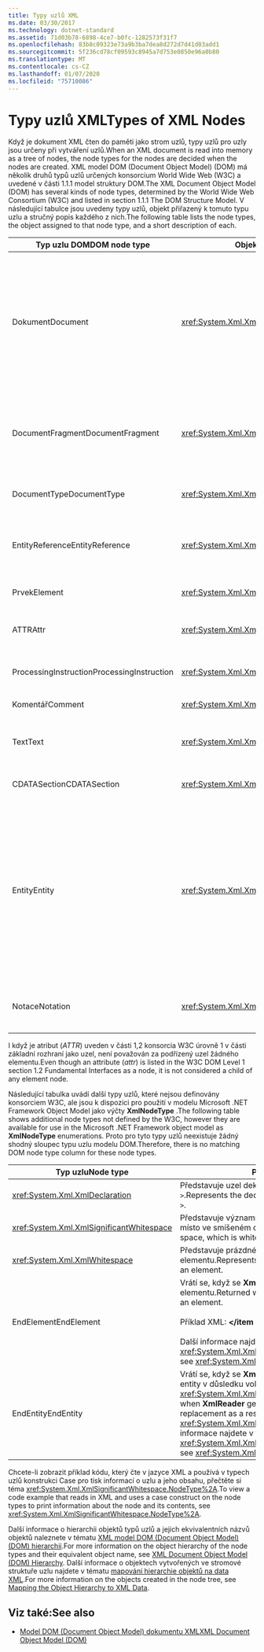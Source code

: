 ```yaml
---
title: Typy uzlů XML
ms.date: 03/30/2017
ms.technology: dotnet-standard
ms.assetid: 71d03b78-6898-4ce7-b0fc-1282573f31f7
ms.openlocfilehash: 83b8c09323e73a9b3ba7dea8d272d7d41d03add1
ms.sourcegitcommit: 5f236cd78cf09593c8945a7d753e0850e96a0b80
ms.translationtype: MT
ms.contentlocale: cs-CZ
ms.lasthandoff: 01/07/2020
ms.locfileid: "75710086"
---
```

# <a name="types-of-xml-nodes"></a><span data-ttu-id="c118d-102">Typy uzlů XML</span><span class="sxs-lookup"><span data-stu-id="c118d-102">Types of XML Nodes</span></span>
<span data-ttu-id="c118d-103">Když je dokument XML čten do paměti jako strom uzlů, typy uzlů pro uzly jsou určeny při vytváření uzlů.</span><span class="sxs-lookup"><span data-stu-id="c118d-103">When an XML document is read into memory as a tree of nodes, the node types for the nodes are decided when the nodes are created.</span></span> <span data-ttu-id="c118d-104">XML model DOM (Document Object Model) (DOM) má několik druhů typů uzlů určených konsorcium World Wide Web (W3C) a uvedené v části 1.1.1 model struktury DOM.</span><span class="sxs-lookup"><span data-stu-id="c118d-104">The XML Document Object Model (DOM) has several kinds of node types, determined by the World Wide Web Consortium (W3C) and listed in section 1.1.1 The DOM Structure Model.</span></span> <span data-ttu-id="c118d-105">V následující tabulce jsou uvedeny typy uzlů, objekt přiřazený k tomuto typu uzlu a stručný popis každého z nich.</span><span class="sxs-lookup"><span data-stu-id="c118d-105">The following table lists the node types, the object assigned to that node type, and a short description of each.</span></span>  
  
|<span data-ttu-id="c118d-106">Typ uzlu DOM</span><span class="sxs-lookup"><span data-stu-id="c118d-106">DOM node type</span></span>|<span data-ttu-id="c118d-107">Objekt</span><span class="sxs-lookup"><span data-stu-id="c118d-107">Object</span></span>|<span data-ttu-id="c118d-108">Popis</span><span class="sxs-lookup"><span data-stu-id="c118d-108">Description</span></span>|  
|-------------------|------------|-----------------|  
|<span data-ttu-id="c118d-109">Dokument</span><span class="sxs-lookup"><span data-stu-id="c118d-109">Document</span></span>|<xref:System.Xml.XmlDocument>|<span data-ttu-id="c118d-110">Kontejner všech uzlů ve stromu</span><span class="sxs-lookup"><span data-stu-id="c118d-110">The container of all the nodes in the tree.</span></span> <span data-ttu-id="c118d-111">Je také označován jako kořenový adresář dokumentu, který není vždy stejný jako kořenový element.</span><span class="sxs-lookup"><span data-stu-id="c118d-111">It is also known as the document root, which is not always the same as the root element.</span></span>|  
|<span data-ttu-id="c118d-112">DocumentFragment</span><span class="sxs-lookup"><span data-stu-id="c118d-112">DocumentFragment</span></span>|<xref:System.Xml.XmlDocumentFragment>|<span data-ttu-id="c118d-113">Dočasný vaku obsahující jeden nebo více uzlů bez stromové struktury.</span><span class="sxs-lookup"><span data-stu-id="c118d-113">A temporary bag containing one or more nodes without any tree structure.</span></span>|  
|<span data-ttu-id="c118d-114">DocumentType</span><span class="sxs-lookup"><span data-stu-id="c118d-114">DocumentType</span></span>|<xref:System.Xml.XmlDocumentType>|<span data-ttu-id="c118d-115">Představuje uzel `<!DOCTYPE…>`.</span><span class="sxs-lookup"><span data-stu-id="c118d-115">Represents the `<!DOCTYPE…>` node.</span></span>|  
|<span data-ttu-id="c118d-116">EntityReference</span><span class="sxs-lookup"><span data-stu-id="c118d-116">EntityReference</span></span>|<xref:System.Xml.XmlEntityReference>|<span data-ttu-id="c118d-117">Představuje nerozbalený textový odkaz na entitu.</span><span class="sxs-lookup"><span data-stu-id="c118d-117">Represents the non-expanded entity reference text.</span></span>|  
|<span data-ttu-id="c118d-118">Prvek</span><span class="sxs-lookup"><span data-stu-id="c118d-118">Element</span></span>|<xref:System.Xml.XmlElement>|<span data-ttu-id="c118d-119">Představuje uzel elementu.</span><span class="sxs-lookup"><span data-stu-id="c118d-119">Represents an element node.</span></span>|  
|<span data-ttu-id="c118d-120">ATTR</span><span class="sxs-lookup"><span data-stu-id="c118d-120">Attr</span></span>|<xref:System.Xml.XmlAttribute>|<span data-ttu-id="c118d-121">Je atributem elementu.</span><span class="sxs-lookup"><span data-stu-id="c118d-121">Is an attribute of an element.</span></span>|  
|<span data-ttu-id="c118d-122">ProcessingInstruction</span><span class="sxs-lookup"><span data-stu-id="c118d-122">ProcessingInstruction</span></span>|<xref:System.Xml.XmlProcessingInstruction>|<span data-ttu-id="c118d-123">Je uzel instrukcí pro zpracování.</span><span class="sxs-lookup"><span data-stu-id="c118d-123">Is a processing instruction node.</span></span>|  
|<span data-ttu-id="c118d-124">Komentář</span><span class="sxs-lookup"><span data-stu-id="c118d-124">Comment</span></span>|<xref:System.Xml.XmlComment>|<span data-ttu-id="c118d-125">Uzel komentáře</span><span class="sxs-lookup"><span data-stu-id="c118d-125">A comment node.</span></span>|  
|<span data-ttu-id="c118d-126">Text</span><span class="sxs-lookup"><span data-stu-id="c118d-126">Text</span></span>|<xref:System.Xml.XmlText>|<span data-ttu-id="c118d-127">Text patřící k elementu nebo atributu</span><span class="sxs-lookup"><span data-stu-id="c118d-127">Text belonging to an element or attribute.</span></span>|  
|<span data-ttu-id="c118d-128">CDATASection</span><span class="sxs-lookup"><span data-stu-id="c118d-128">CDATASection</span></span>|<xref:System.Xml.XmlCDataSection>|<span data-ttu-id="c118d-129">Reprezentuje CDATA.</span><span class="sxs-lookup"><span data-stu-id="c118d-129">Represents CDATA.</span></span>|  
|<span data-ttu-id="c118d-130">Entity</span><span class="sxs-lookup"><span data-stu-id="c118d-130">Entity</span></span>|<xref:System.Xml.XmlEntity>|<span data-ttu-id="c118d-131">Představuje deklarace `<!ENTITY…>` v dokumentu XML, buď z podmnožiny interního typu dokumentu (DTD), nebo z externích definicí a entit parametrů.</span><span class="sxs-lookup"><span data-stu-id="c118d-131">Represents the `<!ENTITY…>` declarations in an XML document, either from an internal document type definition (DTD) subset or from external DTDs and parameter entities.</span></span>|  
|<span data-ttu-id="c118d-132">Notace</span><span class="sxs-lookup"><span data-stu-id="c118d-132">Notation</span></span>|<xref:System.Xml.XmlNotation>|<span data-ttu-id="c118d-133">Představuje notaci deklarovaný v DTD.</span><span class="sxs-lookup"><span data-stu-id="c118d-133">Represents a notation declared in the DTD.</span></span>|  
  
 <span data-ttu-id="c118d-134">I když je atribut (*ATTR*) uveden v části 1,2 konsorcia W3C úrovně 1 v části základní rozhraní jako uzel, není považován za podřízený uzel žádného elementu.</span><span class="sxs-lookup"><span data-stu-id="c118d-134">Even though an attribute (*attr*) is listed in the W3C DOM Level 1 section 1.2 Fundamental Interfaces as a node, it is not considered a child of any element node.</span></span>  
  
 <span data-ttu-id="c118d-135">Následující tabulka uvádí další typy uzlů, které nejsou definovány konsorciem W3C, ale jsou k dispozici pro použití v modelu Microsoft .NET Framework Object Model jako výčty **XmlNodeType** .</span><span class="sxs-lookup"><span data-stu-id="c118d-135">The following table shows additional node types not defined by the W3C, however they are available for use in the Microsoft .NET Framework object model as **XmlNodeType** enumerations.</span></span> <span data-ttu-id="c118d-136">Proto pro tyto typy uzlů neexistuje žádný shodný sloupec typu uzlu modelu DOM.</span><span class="sxs-lookup"><span data-stu-id="c118d-136">Therefore, there is no matching DOM node type column for these node types.</span></span>  
  
|<span data-ttu-id="c118d-137">Typ uzlu</span><span class="sxs-lookup"><span data-stu-id="c118d-137">Node type</span></span>|<span data-ttu-id="c118d-138">Popis</span><span class="sxs-lookup"><span data-stu-id="c118d-138">Description</span></span>|  
|---------------|-----------------|  
|<xref:System.Xml.XmlDeclaration>|<span data-ttu-id="c118d-139">Představuje uzel deklarace `<?xml version="1.0"…>`.</span><span class="sxs-lookup"><span data-stu-id="c118d-139">Represents the declaration node `<?xml version="1.0"…>`.</span></span>|  
|<xref:System.Xml.XmlSignificantWhitespace>|<span data-ttu-id="c118d-140">Představuje významné prázdné znaky, což je prázdné místo ve smíšeném obsahu.</span><span class="sxs-lookup"><span data-stu-id="c118d-140">Represents significant white space, which is white space in mixed content.</span></span>|  
|<xref:System.Xml.XmlWhitespace>|<span data-ttu-id="c118d-141">Představuje prázdné místo v obsahu elementu.</span><span class="sxs-lookup"><span data-stu-id="c118d-141">Represents the white space in the content of an element.</span></span>|  
|<span data-ttu-id="c118d-142">EndElement</span><span class="sxs-lookup"><span data-stu-id="c118d-142">EndElement</span></span>|<span data-ttu-id="c118d-143">Vrátí se, když se **XmlReader** dostane na konec elementu.</span><span class="sxs-lookup"><span data-stu-id="c118d-143">Returned when **XmlReader** gets to the end of an element.</span></span><br /><br /> <span data-ttu-id="c118d-144">Příklad XML: **\</item >**</span><span class="sxs-lookup"><span data-stu-id="c118d-144">Example XML: **\</item>**</span></span><br /><br /> <span data-ttu-id="c118d-145">Další informace najdete v tématu <xref:System.Xml.XmlNodeType>.</span><span class="sxs-lookup"><span data-stu-id="c118d-145">For more information, see <xref:System.Xml.XmlNodeType>.</span></span>|  
|<span data-ttu-id="c118d-146">EndEntity</span><span class="sxs-lookup"><span data-stu-id="c118d-146">EndEntity</span></span>|<span data-ttu-id="c118d-147">Vrátí se, když se **XmlReader** vrátí na konec náhrady entity v důsledku volání <xref:System.Xml.XmlReader.ResolveEntity%2A>.</span><span class="sxs-lookup"><span data-stu-id="c118d-147">Returned when **XmlReader** gets to the end of the entity replacement as a result of a call to <xref:System.Xml.XmlReader.ResolveEntity%2A>.</span></span> <span data-ttu-id="c118d-148">Další informace najdete v tématu <xref:System.Xml.XmlNodeType>.</span><span class="sxs-lookup"><span data-stu-id="c118d-148">For more information, see <xref:System.Xml.XmlNodeType>.</span></span>|  
  
 <span data-ttu-id="c118d-149">Chcete-li zobrazit příklad kódu, který čte v jazyce XML a používá v typech uzlů konstrukci Case pro tisk informací o uzlu a jeho obsahu, přečtěte si téma <xref:System.Xml.XmlSignificantWhitespace.NodeType%2A>.</span><span class="sxs-lookup"><span data-stu-id="c118d-149">To view a code example that reads in XML and uses a case construct on the node types to print information about the node and its contents, see <xref:System.Xml.XmlSignificantWhitespace.NodeType%2A>.</span></span>  
  
 <span data-ttu-id="c118d-150">Další informace o hierarchii objektů typů uzlů a jejich ekvivalentních názvů objektů naleznete v tématu [XML model DOM (Document Object Model) (DOM) hierarchii](../../../../docs/standard/data/xml/xml-document-object-model-dom-hierarchy.md).</span><span class="sxs-lookup"><span data-stu-id="c118d-150">For more information on the object hierarchy of the node types and their equivalent object name, see [XML Document Object Model (DOM) Hierarchy](../../../../docs/standard/data/xml/xml-document-object-model-dom-hierarchy.md).</span></span> <span data-ttu-id="c118d-151">Další informace o objektech vytvořených ve stromové struktuře uzlu najdete v tématu [mapování hierarchie objektů na data XML](../../../../docs/standard/data/xml/mapping-the-object-hierarchy-to-xml-data.md).</span><span class="sxs-lookup"><span data-stu-id="c118d-151">For more information on the objects created in the node tree, see [Mapping the Object Hierarchy to XML Data](../../../../docs/standard/data/xml/mapping-the-object-hierarchy-to-xml-data.md).</span></span>  
  
## <a name="see-also"></a><span data-ttu-id="c118d-152">Viz také:</span><span class="sxs-lookup"><span data-stu-id="c118d-152">See also</span></span>

- [<span data-ttu-id="c118d-153">Model DOM (Document Object Model) dokumentu XML</span><span class="sxs-lookup"><span data-stu-id="c118d-153">XML Document Object Model (DOM)</span></span>](../../../../docs/standard/data/xml/xml-document-object-model-dom.md)
